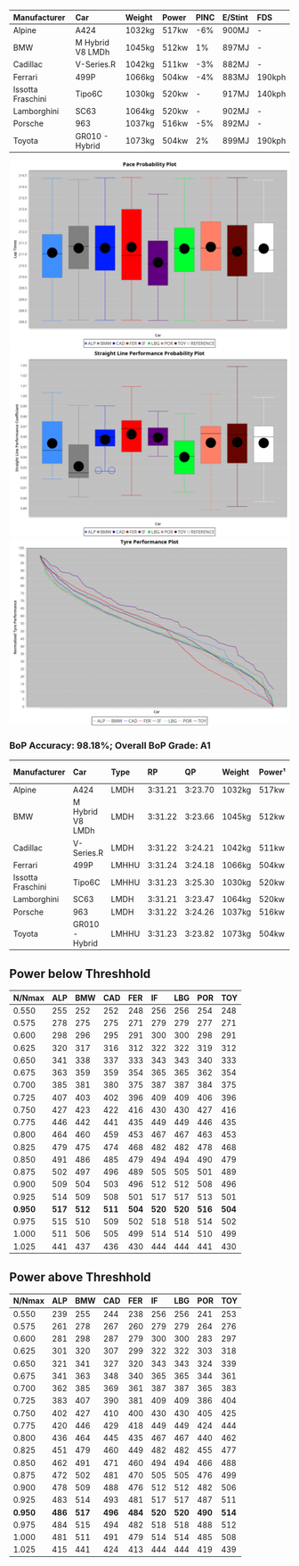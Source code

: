 |Manufacturer|Car|Weight|Power|PINC|E/Stint|FDS|
|:-|:-|:-|:-|:-|:-|:-|
|Alpine|A424|1032kg|517kw|-6%|900MJ|-|
|BMW|M Hybrid V8 LMDh|1045kg|512kw|1%|897MJ|-|
|Cadillac|V-Series.R|1042kg|511kw|-3%|882MJ|-|
|Ferrari|499P|1066kg|504kw|-4%|883MJ|190kph|
|Issotta Fraschini|Tipo6C|1030kg|520kw|-|917MJ|140kph|
|Lamborghini|SC63|1064kg|520kw|-|902MJ|-|
|Porsche|963|1037kg|516kw|-5%|892MJ|-|
|Toyota|GR010 - Hybrid|1073kg|504kw|2%|899MJ|190kph|

![PACECHART](./IMG/AUTO.png)
![STRAIGHTLINEPERFORMANCECHART](./IMG/AUTO_sp.png)
![TYREPERFORMANCECHART](./IMG/AUTO_tw.png)

### BoP Accuracy: 98.18%; Overall BoP Grade: A1
|Manufacturer|Car|Type|RP|QP|Weight|Power¹|Threshhold|PINC|Power²|E/Stint|AVG Vmax|FDS|RDLC|L/Stint|BOP-Grade|ModelAccuracy|ModelPoints|Match%|
|:-|:-|:-|:-|:-|:-|:-|:-|:-|:-|:-|:-|:-|:-|:-|:-|:-|:-|:-|
|Alpine|A424|LMDH|3:31.21|3:23.70|1032kg|517kw|210.0kph|-6%|486kw|900MJ|329.01kph|-|1.03|12|~A1|81.46%|523|100.00%|
|BMW|M Hybrid V8 LMDh|LMDH|3:31.22|3:23.66|1045kg|512kw|210.0kph|1%|517kw|897MJ|325.96kph|-|1.02|12|~A1|98.60%|1690|100.00%|
|Cadillac|V-Series.R|LMDH|3:31.22|3:24.21|1042kg|511kw|210.0kph|-3%|496kw|882MJ|328.71kph|-|1.02|12|~A1|98.38%|1765|97.09%|
|Ferrari|499P|LMHHU|3:31.24|3:24.18|1066kg|504kw|210.0kph|-4%|484kw|883MJ|328.71kph|190kph|1.03|12|~A1|92.24%|2247|100.00%|
|Issotta Fraschini|Tipo6C|LMHHU|3:31.23|3:25.30|1030kg|520kw|210.0kph|-|520kw|917MJ|331.88kph|140kph|1.08|12|+A2|66.67%|96|92.42%|
|Lamborghini|SC63|LMDH|3:31.21|3:23.47|1064kg|520kw|210.0kph|-|520kw|902MJ|327.21kph|-|1.03|12|~A1|96.77%|419|95.90%|
|Porsche|963|LMDH|3:31.22|3:24.26|1037kg|516kw|210.0kph|-5%|490kw|892MJ|329.08kph|-|1.02|12|~A1|96.81%|5438|100.00%|
|Toyota|GR010 - Hybrid|LMHHU|3:31.23|3:23.82|1073kg|504kw|210.0kph|2%|514kw|899MJ|328.59kph|190kph|1.02|12|~A1|86.04%|1751|100.00%|

## Power below Threshhold
|N/Nmax|ALP|BMW|CAD|FER|IF|LBG|POR|TOY|
|:-|:-|:-|:-|:-|:-|:-|:-|:-|
|0.550|255|252|252|248|256|256|254|248|
|0.575|278|275|275|271|279|279|277|271|
|0.600|298|296|295|291|300|300|298|291|
|0.625|320|317|316|312|322|322|319|312|
|0.650|341|338|337|333|343|343|340|333|
|0.675|363|359|359|354|365|365|362|354|
|0.700|385|381|380|375|387|387|384|375|
|0.725|407|403|402|396|409|409|406|396|
|0.750|427|423|422|416|430|430|427|416|
|0.775|446|442|441|435|449|449|446|435|
|0.800|464|460|459|453|467|467|463|453|
|0.825|479|475|474|468|482|482|478|468|
|0.850|491|486|485|479|494|494|490|479|
|0.875|502|497|496|489|505|505|501|489|
|0.900|509|504|503|496|512|512|508|496|
|0.925|514|509|508|501|517|517|513|501|
|**0.950**|**517**|**512**|**511**|**504**|**520**|**520**|**516**|**504**|
|0.975|515|510|509|502|518|518|514|502|
|1.000|511|506|505|499|514|514|510|499|
|1.025|441|437|436|430|444|444|441|430|

## Power above Threshhold
|N/Nmax|ALP|BMW|CAD|FER|IF|LBG|POR|TOY|
|:-|:-|:-|:-|:-|:-|:-|:-|:-|
|0.550|239|255|244|238|256|256|241|253|
|0.575|261|278|267|260|279|279|264|276|
|0.600|281|298|287|279|300|300|283|297|
|0.625|301|320|307|299|322|322|303|318|
|0.650|321|341|327|320|343|343|324|339|
|0.675|341|363|348|340|365|365|344|361|
|0.700|362|385|369|361|387|387|365|383|
|0.725|383|407|390|381|409|409|386|404|
|0.750|402|427|410|400|430|430|405|425|
|0.775|420|446|429|418|449|449|424|444|
|0.800|436|464|445|435|467|467|440|462|
|0.825|451|479|460|449|482|482|455|477|
|0.850|462|491|471|460|494|494|466|488|
|0.875|472|502|481|470|505|505|476|499|
|0.900|478|509|488|476|512|512|482|506|
|0.925|483|514|493|481|517|517|487|511|
|**0.950**|**486**|**517**|**496**|**484**|**520**|**520**|**490**|**514**|
|0.975|484|515|494|482|518|518|488|512|
|1.000|481|511|491|479|514|514|485|508|
|1.025|415|441|424|413|444|444|419|439|
